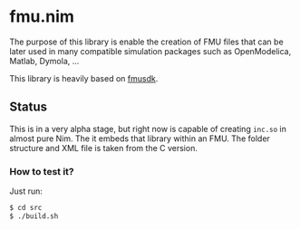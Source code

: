 # fmu.nim
The purpose of this library is enable the creation of FMU files that can be later used in many compatible simulation packages such as OpenModelica, Matlab, Dymola, ...

This library is heavily based on [fmusdk](https://github.com/qtronic/fmusdk).

## Status
This is in a very alpha stage, but right now is capable of creating `inc.so` in almost pure Nim. The it embeds that library within an FMU. The folder structure and XML file is taken from the C version.

### How to test it?
Just run:
```sh
$ cd src
$ ./build.sh
```

